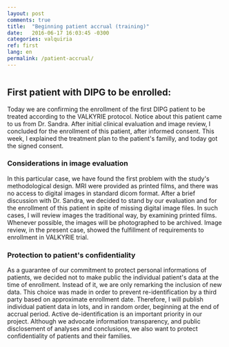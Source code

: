 ```yaml
---
layout: post
comments: true
title:  "Beginning patient accrual (training)"
date:   2016-06-17 16:03:45 -0300
categories: valquiria
ref: first
lang: en
permalink: /patient-accrual/
---
```


```This post shows a probable depiction of what we expect to be the enrollment of the first patient in VALKYRIE. This is a simulation, once the study still needs additional preparation and internal considerations. We show a possible problem that could happen during image review and its implications. We also discuss the best momment of letting information to be public.
```

## First patient with DIPG to be enrolled:

Today we are confirming the enrollment of the first DIPG patient to be treated according to the VALKYRIE protocol. Notice about this patient came to us from Dr. Sandra. After initial clinical evaluation and image review, I concluded for the enrollment of this patient, after informed consent. This week, I explained the treatment plan to the patient's familly, and today got the signed consent.

### Considerations in image evaluation

In this particular case, we have found the first problem with the study's methodological design. MRI were provided as printed films, and there was no access to digital images in standard dicom format. After a brief discussion with Dr. Sandra, we decided to stand by our evaluation and for the enrollment of this patient in spite of missing digital image files. In such cases, I will review images the traditional way, by examining printed films. Whenever possible, the images will be photographed to be archived. Image review, in the present case, showed the fulfillment of requirements to enrollment in VALKYRIE trial.

### Protection to patient's confidentiality

As a guarantee of our commitment to protect personal informations of patients, we decided not to make public the individual patient's data at the time of enrollment. Instead of it, we are only remarking the inclusion of new data. This choice was made in order to prevent re-identification by a third party based on approximate enrollment date. Therefore, I will publish individual patient data in lots, and in random order, beginning at the end of accrual period. Active de-identification is an important priority in our project. Although we advocate information transparency, and public disclosement of analyses and conclusions, we also want to protect confidentiality of patients and their families.
